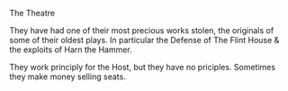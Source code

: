 The Theatre

They have had one of their most precious works stolen, the originals of some of their oldest plays. In particular the Defense of The Flint House & the exploits of Harn the Hammer.

They work principly for the Host, but they have no priciples. Sometimes they make money selling seats.


